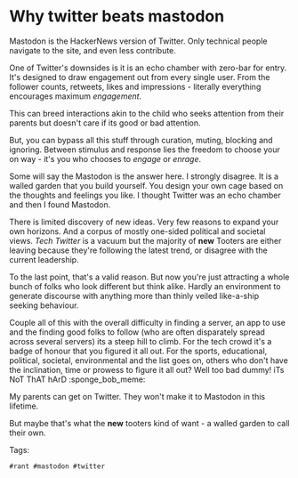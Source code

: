 # Why twitter beats mastodon

Mastodon is the HackerNews version of Twitter. Only technical people navigate
to the site, and even less contribute. 

One of Twitter's downsides is it is an echo chamber with zero-bar for entry. It's
designed to draw engagement out from every single user. From the follower counts,
retweets, likes and impressions - literally everything encourages maximum *engagement*.

This can breed interactions akin to the child who seeks attention from their
parents but doesn't care if its good or bad attention.

But, you can bypass all this stuff through curation, muting, blocking and
ignoring. Between stimulus and response lies the freedom to choose your
on way - it's you who chooses to *engage* or *enrage*.

Some will say the Mastodon is the answer here. I strongly disagree. It is
a walled garden that you build yourself. You design your own cage based on
the thoughts and feelings you like. I thought Twitter was an echo chamber
and then I found Mastodon.

There is limited discovery of new ideas. Very few reasons to expand your
own horizons. And a corpus of mostly one-sided political and societal views.
*Tech Twitter* is a vacuum but the majority of **new** Tooters are either
leaving because they're following the latest trend, or disagree with the
current leadership. 

To the last point, that's a valid reason. But now you're just attracting
a whole bunch of folks who look different but think alike. Hardly an environment
to generate discourse with anything more than thinly veiled like-a-ship 
seeking behaviour.

Couple all of this with the overall difficulty in finding a server, an
app to use and the finding good folks to follow (who are often disparately
spread across several servers) its a steep hill to climb. For the tech 
crowd it's a badge of honour that you figured it all out. For the sports,
educational, political, societal, environmental and the list goes on, others
who don't have the inclination, time or prowess to figure it all out?
Well too bad dummy! iTs NoT ThAT hArD :sponge_bob_meme:

My parents can get on Twitter. They won't make it to Mastodon in this lifetime.

But maybe that's what the **new** tooters kind of want - a walled garden to 
call their own. 

Tags:

    #rant #mastodon #twitter
